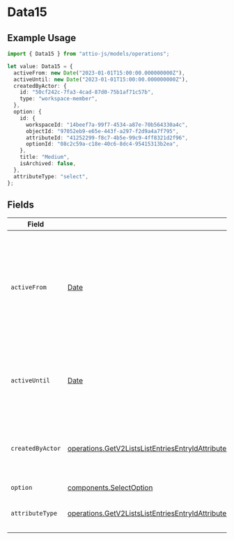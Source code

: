 # Data15

## Example Usage

```typescript
import { Data15 } from "attio-js/models/operations";

let value: Data15 = {
  activeFrom: new Date("2023-01-01T15:00:00.000000000Z"),
  activeUntil: new Date("2023-01-01T15:00:00.000000000Z"),
  createdByActor: {
    id: "50cf242c-7fa3-4cad-87d0-75b1af71c57b",
    type: "workspace-member",
  },
  option: {
    id: {
      workspaceId: "14beef7a-99f7-4534-a87e-70b564330a4c",
      objectId: "97052eb9-e65e-443f-a297-f2d9a4a7f795",
      attributeId: "41252299-f8c7-4b5e-99c9-4ff8321d2f96",
      optionId: "08c2c59a-c18e-40c6-8dc4-95415313b2ea",
    },
    title: "Medium",
    isArchived: false,
  },
  attributeType: "select",
};
```

## Fields

| Field                                                                                                                                                                                                                                                                                                                  | Type                                                                                                                                                                                                                                                                                                                   | Required                                                                                                                                                                                                                                                                                                               | Description                                                                                                                                                                                                                                                                                                            | Example                                                                                                                                                                                                                                                                                                                |
| ---------------------------------------------------------------------------------------------------------------------------------------------------------------------------------------------------------------------------------------------------------------------------------------------------------------------- | ---------------------------------------------------------------------------------------------------------------------------------------------------------------------------------------------------------------------------------------------------------------------------------------------------------------------- | ---------------------------------------------------------------------------------------------------------------------------------------------------------------------------------------------------------------------------------------------------------------------------------------------------------------------- | ---------------------------------------------------------------------------------------------------------------------------------------------------------------------------------------------------------------------------------------------------------------------------------------------------------------------- | ---------------------------------------------------------------------------------------------------------------------------------------------------------------------------------------------------------------------------------------------------------------------------------------------------------------------- |
| `activeFrom`                                                                                                                                                                                                                                                                                                           | [Date](https://developer.mozilla.org/en-US/docs/Web/JavaScript/Reference/Global_Objects/Date)                                                                                                                                                                                                                          | :heavy_check_mark:                                                                                                                                                                                                                                                                                                     | The point in time at which this value was made "active". `active_from` can be considered roughly analogous to `created_at`.                                                                                                                                                                                            | 2023-01-01T15:00:00.000000000Z                                                                                                                                                                                                                                                                                         |
| `activeUntil`                                                                                                                                                                                                                                                                                                          | [Date](https://developer.mozilla.org/en-US/docs/Web/JavaScript/Reference/Global_Objects/Date)                                                                                                                                                                                                                          | :heavy_check_mark:                                                                                                                                                                                                                                                                                                     | The point in time at which this value was deactivated. If `null`, the value is active.                                                                                                                                                                                                                                 | 2023-01-01T15:00:00.000000000Z                                                                                                                                                                                                                                                                                         |
| `createdByActor`                                                                                                                                                                                                                                                                                                       | [operations.GetV2ListsListEntriesEntryIdAttributesAttributeValuesDataEntriesAttributesValuesResponse200ApplicationJSONResponseBody15CreatedByActor](../../models/operations/getv2listslistentriesentryidattributesattributevaluesdataentriesattributesvaluesresponse200applicationjsonresponsebody15createdbyactor.md) | :heavy_check_mark:                                                                                                                                                                                                                                                                                                     | The actor that created this value.                                                                                                                                                                                                                                                                                     | {<br/>"type": "workspace-member",<br/>"id": "50cf242c-7fa3-4cad-87d0-75b1af71c57b"<br/>}                                                                                                                                                                                                                               |
| `option`                                                                                                                                                                                                                                                                                                               | [components.SelectOption](../../models/components/selectoption.md)                                                                                                                                                                                                                                                     | :heavy_check_mark:                                                                                                                                                                                                                                                                                                     | N/A                                                                                                                                                                                                                                                                                                                    |                                                                                                                                                                                                                                                                                                                        |
| `attributeType`                                                                                                                                                                                                                                                                                                        | [operations.GetV2ListsListEntriesEntryIdAttributesAttributeValuesDataEntriesAttributesValuesResponse200ApplicationJSONResponseBody15AttributeType](../../models/operations/getv2listslistentriesentryidattributesattributevaluesdataentriesattributesvaluesresponse200applicationjsonresponsebody15attributetype.md)   | :heavy_check_mark:                                                                                                                                                                                                                                                                                                     | The attribute type of the value.                                                                                                                                                                                                                                                                                       | select                                                                                                                                                                                                                                                                                                                 |